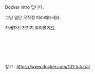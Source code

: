 Docker intro 입니다.

그냥 일단 무작정 따라해보세요.

자세한건 천천히 알아볼게요.

​     

​     

​       

참고 : https://www.docker.com/101-tutorial
